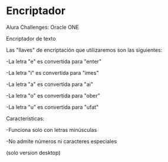 # Encriptador

Alura Challenges: Oracle ONE

Encriptador de texto

Las "llaves" de encriptación que utilizaremos son las siguientes:

-La letra "e" es convertida para "enter"

-La letra "i" es convertida para "imes"

-La letra "a" es convertida para "ai"

-La letra "o" es convertida para "ober"

-La letra "u" es convertida para "ufat"

Características:

-Funciona solo con letras minúsculas

-No admite números ni caracteres especiales

(solo version desktop)
